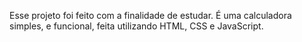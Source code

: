 Esse projeto foi feito com a finalidade de estudar.
É uma calculadora simples, e funcional, feita utilizando HTML, CSS e JavaScript.